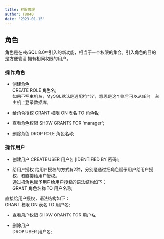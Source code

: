 ```yaml
---
title: 权限管理
author: T8840
date: '2023-01-15'
---
```



## 角色

角色是在MySQL 8.0中引入的新功能，相当于一个权限的集合。引入角色的目的是方便管理
拥有相同权限的用户。

### 操作角色

- 创建角色  
CREATE ROLE 角色名;  
如果不写主机名，MySQL默认是通配符“%”，意思是这个账号可以从任何一台主机上登录数据库。

- 给角色授权
GRANT 权限 ON 表名 TO 角色名;

- 查看角色权限
SHOW GRANTS FOR 'manager';  

- 删除角色
DROP ROLE 角色名称;

### 操作用户
- 创建用户
CREATE USER 用户名 [IDENTIFIED BY 密码];

- 给用户授权
给用户授权的方式有2种，分别是通过把角色赋予用户给用户授权，和直接给用户授权。  
通过把角色赋予用户给用户授权的语法结构如下：  
GRANT 角色名称 TO 用户名称;

直接给用户授权，语法结构如下：  
GRANT 权限 ON 表名 TO 用户名;

- 查看用户权限
SHOW GRANTS FOR 用户名;

- 删除用户  
DROP USER 用户名;